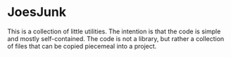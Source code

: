 # JoesJunk

This is a collection of little utilities. The intention is that the code is simple and mostly self-contained. The code is not a library, but rather a collection of files that can be copied piecemeal into a project.
